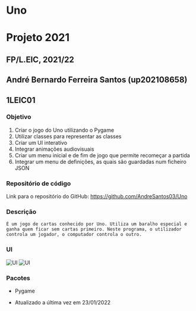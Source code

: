 # Uno
# Projeto 2021
## FP/L.EIC, 2021/22
## André Bernardo Ferreira Santos (up202108658)
## 1LEIC01

### Objetivo

1. Criar o jogo do Uno utilizando o Pygame
2. Utilizar classes para representar as classes
3. Criar um UI interativo
4. Integrar animações audiovisuais
5. Criar um menu inicial e de fim de jogo que permite recomeçar a partida
6. Integrar um  menu de definições, as quais são guardadas num ficheiro JSON

### Repositório de código

Link para o repositório do GitHub: https://github.com/AndreSantos03/Uno



### Descrição

    É um jogo de cartas conhecido por Uno. Utiliza um baralho especial e ganha quem ficar sem cartas primeiro. Neste programa, o utilizador controla um jogador, o computador controla o outro.
### UI

![UI](https://imgur.com/a/lqBtCtG)
![UI](https://imgur.com/a/o9JM6m1)

### Pacotes

- Pygame


- Atualizado a última vez em 23/01/2022
